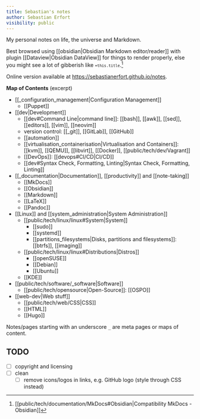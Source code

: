 ```yaml
---
title: Sebastian's notes
author: Sebastian Erfort
visibility: public
---
```


My personal notes on life, the universe and Markdown.

Best browsed using [[obsidian|Obsidian Markdown editor/reader]] with plugin [[Dataview|Obsidian DataView]] for things to render properly, else you might see a lot of gibberish like <code>`=this.title`</code>.[^1]

Online version available at <https://sebastianerfort.github.io/notes>.


**Map of Contents** (excerpt)

- [[_configuration_management|Configuration Management]]
    - [[Puppet]]
- [[dev|Development]]
    - [[dev#Command Line|command line]]: [[bash]], [[awk]], [[sed]], [[editors]], [[vim]], [[neovim]]
    - version control: [[_git]], [[GitLab]], [[GitHub]]
    - [[automation]]
    - [[virtualisation_containerisation|Virtualisation and Containers]]: [[kvm]], [[QEMU]], [[libvirt]], [[Docker]], [[public/tech/dev/Vagrant]]
    - [[DevOps]]: [[devops#CI/CD|CI/CD]]
    - [[dev#Syntax Check, Formatting, Linting|Syntax Check, Formatting, Linting]]
- [[_documentation|Documentation]], [[productivity]] and [[note-taking]]
    - [[MkDocs]]
    - [[Obsidian]]
    - [[Markdown]]
    - [[LaTeX]]
    - [[Pandoc]]
- [[Linux]] and [[system_administration|System Administration]]
    - [[public/tech/linux/linux#System|System]]
        - [[sudo]]
        - [[systemd]]
        - [[partitions_filesystems|Disks, partitions and filesystems]]: [[btrfs]], [[imaging]]
    - [[public/tech/linux/linux#Distributions|Distros]]
        - [[openSUSE]]
        - [[Debian]]
        - [[Ubuntu]]
    - [[KDE]]
- [[public/tech/software/_software|Software]]
    - [[public/tech/opensource|Open-Source]]: [[OSPO]]
- [[web-dev|Web stuff]]
    - [[public/tech/web/CSS|CSS]]
    - [[HTML]]
    - [[Hugo]]

Notes/pages starting with an underscore `_` are meta pages or maps of content.

## TODO

- [ ] copyright and licensing
- [ ] clean
    - [ ] remove icons/logos in links, e.g. GitHub logo (style through CSS instead)

[^1]: [[public/tech/documentation/MkDocs#Obsidian|Compatibility MkDocs - Obsidian]]
